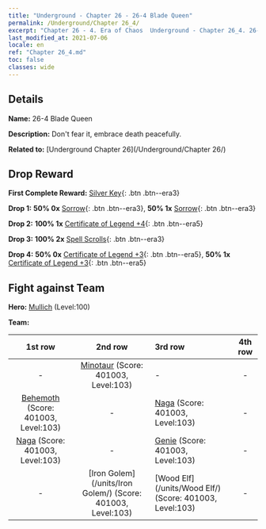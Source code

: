 ```yaml
---
title: "Underground - Chapter 26 - 26-4 Blade Queen"
permalink: /Underground/Chapter 26_4/
excerpt: "Chapter 26 - 4. Era of Chaos  Underground - Chapter 26_4. 26-4 Blade Queen"
last_modified_at: 2021-07-06
locale: en
ref: "Chapter 26_4.md"
toc: false
classes: wide
---
```


## Details

 **Name:** 26-4 Blade Queen

 **Description:** Don't fear it, embrace death peacefully.

 **Related to:** [Underground Chapter 26](/Underground/Chapter 26/)

## Drop Reward

 **First Complete Reward:** [Silver Key](/Items/con_693/){: .btn .btn--era3}

 **Drop 1:** **50% 0x** [Sorrow](/Items/her_458/){: .btn .btn--era3}, **50% 1x** [Sorrow](/Items/her_458/){: .btn .btn--era3}

 **Drop 2:** **100% 1x** [Certificate of Legend +4](/Items/mat_95/){: .btn .btn--era5}

 **Drop 3:** **100% 2x** [Spell Scrolls](/Items/con_694/){: .btn .btn--era3}

 **Drop 4:** **50% 0x** [Certificate of Legend +3](/Items/mat_88/){: .btn .btn--era5}, **50% 1x** [Certificate of Legend +3](/Items/mat_88/){: .btn .btn--era5}


## Fight against Team
 **Hero:** [Mullich](/heroes/Mullich/) (Level:100)

 **Team:**


  | 1st row | 2nd row | 3rd row | 4th row |
  |:----:|:----:|:----|:----:|
  | - | [Minotaur](/units/Minotaur/) (Score: 401003, Level:103)  | - | - |
  | [Behemoth](/units/Behemoth/) (Score: 401003, Level:103)  | - | [Naga](/units/Naga/) (Score: 401003, Level:103)  | - |
  | [Naga](/units/Naga/) (Score: 401003, Level:103)  | - | [Genie](/units/Genie/) (Score: 401003, Level:103)  | - |
  | - | [Iron Golem](/units/Iron Golem/) (Score: 401003, Level:103)  | [Wood Elf](/units/Wood Elf/) (Score: 401003, Level:103)  | - |


